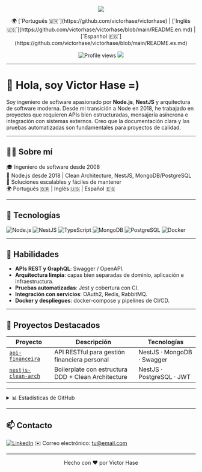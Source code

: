 <p align="center">
  <img src="https://capsule-render.vercel.app/api?type=waving&color=0:22272E,100:0D1117&height=180&section=header&text=Victor%20Hase&fontColor=ffffff&fontSize=40&animation=fadeIn" />
</p>

<p align="center">
  🌍 [`Português 🇧🇷`](https://github.com/victorhase/victorhase)  | [`Inglês 🇺🇸`](https://github.com/victorhase/victorhase/blob/main/README.en.md) |  [`Espanhol 🇪🇸`](https://github.com/victorhase/victorhase/blob/main/README.es.md)
</p>



<p align="center">
  <img src="https://komarev.com/ghpvc/?username=victorhase&style=flat-square&color=blue" alt="Profile views" />
  <img src="https://img.shields.io/github/followers/victorhase?label=Followers&style=social" />
</p>

---

# 👋 Hola, soy Victor Hase =)

Soy ingeniero de software apasionado por **Node.js**, **NestJS** y arquitectura de software moderna. Desde mi transición a Node en 2018, he trabajado en proyectos que requieren APIs bien estructuradas, mensajería asíncrona e integración con sistemas externos. Creo que la documentación clara y las pruebas automatizadas son fundamentales para proyectos de calidad.

---

## 🧑‍💻 Sobre mí

🎓 Ingeniero de software desde 2008  
🧠 Node.js desde 2018 | Clean Architecture, NestJS, MongoDB/PostgreSQL  
💬 Soluciones escalables y fáciles de mantener  
🌍 Portugués 🇧🇷 | Inglés 🇺🇸 | Español 🇪🇸  

---

## 🚀 Tecnologías

![Node.js](https://img.shields.io/badge/-Node.js-339933?style=flat&logo=node.js&logoColor=white)
![NestJS](https://img.shields.io/badge/-NestJS-E0234E?style=flat&logo=nestjs&logoColor=white)
![TypeScript](https://img.shields.io/badge/-TypeScript-3178C6?style=flat&logo=typescript&logoColor=white)
![MongoDB](https://img.shields.io/badge/-MongoDB-47A248?style=flat&logo=mongodb&logoColor=white)
![PostgreSQL](https://img.shields.io/badge/-PostgreSQL-336791?style=flat&logo=postgresql&logoColor=white)
![Docker](https://img.shields.io/badge/-Docker-2496ED?style=flat&logo=docker&logoColor=white)

---

## 🧠 Habilidades

- **APIs REST y GraphQL**: Swagger / OpenAPI.
- **Arquitectura limpia**: capas bien separadas de dominio, aplicación e infraestructura.
- **Pruebas automatizadas**: Jest y cobertura con CI.
- **Integración con servicios**: OAuth2, Redis, RabbitMQ.
- **Docker y despliegues**: docker-compose y pipelines de CI/CD.

---

## 📌 Proyectos Destacados

| Proyecto | Descripción | Tecnologías |
|--------|-------------|-------------|
| [`api-financeira`](https://github.com/victorhase/api-financeira-node-nestjs-mongodb) | API RESTful para gestión financiera personal | NestJS · MongoDB · Swagger |
| [`nestjs-clean-arch`](https://github.com/victorhase/nestjs-clean-architecture-boilerplate) | Boilerplate con estructura DDD + Clean Architecture | NestJS · PostgreSQL · JWT |

---

<details>
  <summary>📊 Estadísticas de GitHub</summary>
  <br />
  <p align="center">
    <img src="https://github-readme-stats.vercel.app/api?username=victorhase&show_icons=true&theme=transparent" />
    <img src="https://github-readme-stats.vercel.app/api/top-langs/?username=victorhase&layout=compact&langs_count=8" />
  </p>
</details>

---

## 📫 Contacto

[![LinkedIn](https://img.shields.io/badge/-LinkedIn-0077B5?style=flat&logo=linkedin&logoColor=white)](https://linkedin.com/in/seulink)
✉️ Correo electrónico: tu@email.com

---

<p align="center">
  Hecho con ❤️ por Victor Hase
</p>